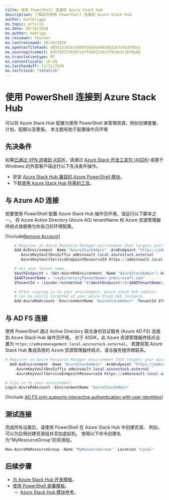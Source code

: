 ```yaml
---
title: 使用 PowerShell 连接到 Azure Stack Hub
description: 了解如何使用 PowerShell 连接到 Azure Stack Hub。
author: mattbriggs
ms.topic: article
ms.date: 10/19/2020
ms.author: mabrigg
ms.reviewer: thoroet
ms.lastreviewed: 10/19/2020
ms.openlocfilehash: d99212c63e33060fbbb8eb483dd32e7c01d54ba1
ms.sourcegitcommit: 695f56237826fce7f5b81319c379c9e2c38f0b88
ms.translationtype: MT
ms.contentlocale: zh-CN
ms.lasthandoff: 11/12/2020
ms.locfileid: "94545136"
---
```

# <a name="connect-to-azure-stack-hub-with-powershell"></a>使用 PowerShell 连接到 Azure Stack Hub

可以将 Azure Stack Hub 配置为使用 PowerShell 来管理资源，例如创建套餐、计划、配额以及警报。 本主题有助于配置操作员环境

## <a name="prerequisites"></a>先决条件

如果[已通过 VPN 连接到 ASDK](../asdk/asdk-connect.md#connect-with-vpn)，请通过 [Azure Stack 开发工具包 (ASDK)](../asdk/asdk-connect.md#connect-with-rdp) 或基于 Windows 的外部客户端运行以下先决条件操作。

- 安装 [Azure Stack Hub 兼容的 Azure PowerShell 模块](powershell-install-az-module.md)。  
- 下载[使用 Azure Stack Hub 所需的工具](azure-stack-powershell-download.md)。  

## <a name="connect-with-azure-ad"></a>与 Azure AD 连接

若要使用 PowerShell 配置 Azure Stack Hub 操作员环境，请运行以下脚本之一。 将 Azure Active Directory (Azure AD) tenantName 和 Azure 资源管理器终结点值替换为你自己的环境配置。

[!include[Remove Account](../../includes/remove-account.md)]

```powershell  
    # Register an Azure Resource Manager environment that targets your Azure Stack Hub instance. Get your Azure Resource Manager endpoint value from your service provider.
    Add-AzEnvironment -Name "AzureStackAdmin" -ArmEndpoint "https://adminmanagement.local.azurestack.external" `
      -AzureKeyVaultDnsSuffix adminvault.local.azurestack.external `
      -AzureKeyVaultServiceEndpointResourceId https://adminvault.local.azurestack.external

    # Set your tenant name.
    $AuthEndpoint = (Get-AzureRmEnvironment -Name "AzureStackAdmin").ActiveDirectoryAuthority.TrimEnd('/')
    $AADTenantName = "<myDirectoryTenantName>.onmicrosoft.com"
    $TenantId = (invoke-restmethod "$($AuthEndpoint)/$($AADTenantName)/.well-known/openid-configuration").issuer.TrimEnd('/').Split('/')[-1]

    # After signing in to your environment, Azure Stack Hub cmdlets
    # can be easily targeted at your Azure Stack Hub instance.
    Add-AzureRmAccount -EnvironmentName "AzureStackAdmin" -TenantId $TenantId
```

## <a name="connect-with-ad-fs"></a>与 AD FS 连接

使用 PowerShell 通过 Active Directory 联合身份验证服务 (Azure AD FS) 连接到 Azure Stack Hub 操作员环境。 对于 ASDK，此 Azure 资源管理器终结点设置为 `https://adminmanagement.local.azurestack.external`。 若要获取 Azure Stack Hub 集成系统的 Azure 资源管理器终结点，请与服务提供商联系。

  ```powershell  
  # Register an Azure Resource Manager environment that targets your Azure Stack Hub instance. Get your Azure Resource Manager endpoint value from your service provider.
    Add-AzEnvironment -Name "AzureStackAdmin" -ArmEndpoint "https://adminmanagement.local.azurestack.external" `
      -AzureKeyVaultDnsSuffix adminvault.local.azurestack.external `
      -AzureKeyVaultServiceEndpointResourceId https://adminvault.local.azurestack.external

  # Sign in to your environment.
  Login-AzureRmAccount -EnvironmentName "AzureStackAdmin"
  ```

[!Include [AD FS only supports interactive authentication with user identities](../includes/note-powershell-adfs.md)]

## <a name="test-the-connectivity"></a>测试连接

完成所有设置后，请使用 PowerShell 在 Azure Stack Hub 中创建资源。 例如，可以为应用创建资源组并添加虚拟机。 使用以下命令创建名为“MyResourceGroup”的资源组。

```powershell  
New-AzureRmResourceGroup -Name "MyResourceGroup" -Location "Local"
```

## <a name="next-steps"></a>后续步骤

- [为 Azure Stack Hub 开发模板](../user/azure-stack-develop-templates.md)。
- [使用 PowerShell 部署模板](../user/azure-stack-deploy-template-powershell.md)。
  - [Azure Stack Hub 模块参考](/powershell/azure/azure-stack/overview)。
